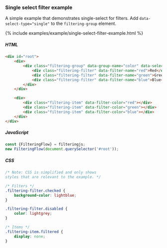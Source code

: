 ### Single select filter example

A simple example that demonstrates single-select for filters. Add `data-select-type="single"` to the `filtering-group` element.

{% include examples/example/single-select-filter-example.html %}

<div class="tabs-start"></div>

<div class="tab-title"></div>

##### HTML

<div class="tab-content"></div>

```html
<div id="root">
    <div>
        <div class="filtering-group" data-group-name="color" data-select-type="single">
            <div class="filtering-filter" data-filter-name="red">Red</div>
            <div class="filtering-filter" data-filter-name="green">Green</div>
            <div class="filtering-filter" data-filter-name="blue">Blue</div>
        </div>
    </div>

    <div>
        <div class="filtering-item" data-filter-color="red"></div>
        <div class="filtering-item" data-filter-color="green"></div>
        <div class="filtering-item" data-filter-color="blue"></div>
    </div>
</div>
```

<div class="tab-title"></div>

##### JavaScript

<div class="tab-content"></div>

```js
const {FilteringFlow} = filteringjs;
new FilteringFlow(document.querySelector('#root'));
```

<div class="tab-title"></div>

##### CSS

<div class="tab-content"></div>

>

```css
/* Note: CSS is simplified and only shows
styles that are relevant to the example. */

/* Filters */
.filtering-filter.checked {
    background-color: lightblue;
}

.filtering-filter.disabled {
    color: lightgrey;
}

/* Items */
.filtering-item.filtered {
    display: none;
}
```

<div class="tabs-end"></div>
